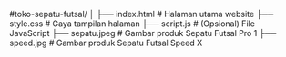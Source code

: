 #toko-sepatu-futsal/
│
├── index.html              # Halaman utama website
├── style.css               # Gaya tampilan halaman
├── script.js               # (Opsional) File JavaScript
├── sepatu.jpeg             # Gambar produk Sepatu Futsal Pro 1
├── speed.jpg               # Gambar produk Sepatu Futsal Speed X

